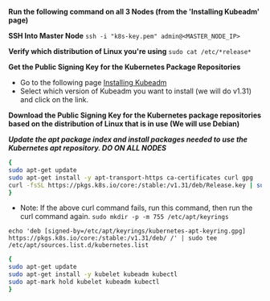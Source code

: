 

**Run the following command on all 3 Nodes (from the 'Installing Kubeadm' page)**

**SSH Into Master Node**
`ssh -i "k8s-key.pem" admin@<MASTER_NODE_IP>`

**Verify which distribution of Linux you're using**
`sudo cat /etc/*release*`

**Get the Public Signing Key for the Kubernetes Package Repositories**
- Go to the following page [Installing Kubeadm](https://kubernetes.io/docs/setup/production-environment/tools/kubeadm/install-kubeadm/)
- Select which version of Kubeadm you want to install (we will do v1.31) and click on the link.

**Download the Public Signing Key for the Kubernetes package repositories based on the distribution of Linux that is in use (We will use Debian)**

***Update the apt package index and install packages needed to use the Kubernetes apt repository. DO ON ALL NODES***

```bash
{
sudo apt-get update
sudo apt-get install -y apt-transport-https ca-certificates curl gpg
curl -fsSL https://pkgs.k8s.io/core:/stable:/v1.31/deb/Release.key | sudo gpg --dearmor -o /etc/apt/keyrings/kubernetes-apt-keyring.gpg
}
```

- Note: If the above curl command fails, run this command, then run the curl command again. 
`sudo mkdir -p -m 755 /etc/apt/keyrings`

`echo 'deb [signed-by=/etc/apt/keyrings/kubernetes-apt-keyring.gpg] https://pkgs.k8s.io/core:/stable:/v1.31/deb/ /' | sudo tee /etc/apt/sources.list.d/kubernetes.list`

<!-- Update the apt package index, install kubelet, kubeadm and kubectl, and pin their version: -->
```bash
{
sudo apt-get update
sudo apt-get install -y kubelet kubeadm kubectl
sudo apt-mark hold kubelet kubeadm kubectl
}
```

<!-- Now you can proceed to the 'Creating A Cluster' page -->
